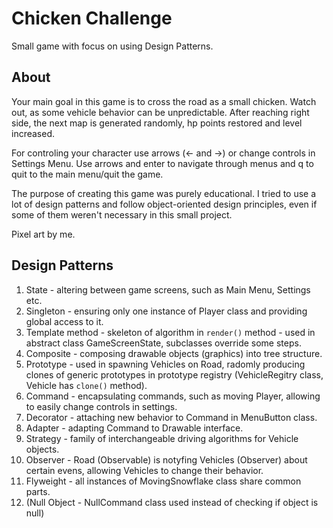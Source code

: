 # Chicken Challenge
Small game with focus on using Design Patterns.
## About
Your main goal in this game is to cross the road as a small chicken. Watch out, as some vehicle behavior can be unpredictable. After reaching right side, the next map is generated randomly, hp points restored and level increased. 

For controling your character use arrows (<- and ->) or change controls in Settings Menu. Use arrows and enter to navigate through menus and q to quit to the main menu/quit the game. 

The purpose of creating this game was purely educational. I tried to use a lot of design patterns and follow object-oriented design principles, even if some of them weren't necessary in this small project.

Pixel art by me.

## Design Patterns
  1. State - altering between game screens, such as Main Menu, Settings etc.
  2. Singleton - ensuring only one instance of Player class and providing global access to it.
  3. Template method - skeleton of algorithm in `render()` method - used in abstract class GameScreenState, subclasses override some steps.
  4. Composite - composing drawable objects (graphics) into tree structure.
  5. Prototype - used in spawning Vehicles on Road, radomly producing clones of generic prototypes in prototype registry (VehicleRegitry class, Vehicle has `clone()` method).
  6. Command - encapsulating commands, such as moving Player, allowing to easily change controls in settings.
  7. Decorator - attaching new behavior to Command in MenuButton class.
  8. Adapter - adapting Command to Drawable interface.
  9. Strategy - family of interchangeable driving algorithms for Vehicle objects.
  10. Observer - Road (Observable) is notyfing Vehicles (Observer) about certain evens, allowing Vehicles to change their behavior. 
  11. Flyweight - all instances of MovingSnowflake class share common parts.
  12. (Null Object - NullCommand class used instead of checking if object is null)
  
  

